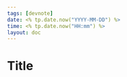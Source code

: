 ```yaml
---
tags: [devnote]
date: <% tp.date.now("YYYY-MM-DD") %>
time: <% tp.date.now("HH:mm") %>
layout: doc
---
```


# Title

<DocDate :date="$frontmatter.date" />

